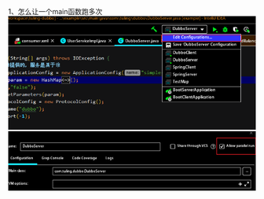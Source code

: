 1、怎么让一个main函数跑多次
![image](../../../images/Snipaste_2022-04-06_21-27-39.png)
![image](../../../images/Snipaste_2022-04-06_21-28-11.png)
